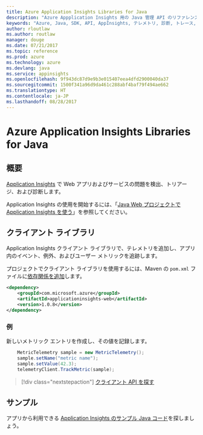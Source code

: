 ```yaml
---
title: Azure Application Insights Libraries for Java
description: "Azure Appplication Insights 用の Java 管理 API のリファレンス ドキュメント"
keywords: "Azure, Java, SDK, API, AppInsights, テレメトリ, 診断, トレース, ログ, パフォーマンス"
author: rloutlaw
ms.author: routlaw
manager: douge
ms.date: 07/21/2017
ms.topic: reference
ms.prod: azure
ms.technology: azure
ms.devlang: java
ms.service: appinsights
ms.openlocfilehash: 9f943dc87d9e9b3e015407eea4dfd2900040da37
ms.sourcegitcommit: 1500f341a96d9da461c288abf4baf79f494ae662
ms.translationtype: HT
ms.contentlocale: ja-JP
ms.lasthandoff: 08/28/2017
---
```

# <a name="azure-application-insights-libraries-for-java"></a>Azure Application Insights Libraries for Java

## <a name="overview"></a>概要

[Application Insights](/azure/application-insights/app-insights-overview) で Web アプリおよびサービスの問題を検出、トリアージ、および診断します。

Application Insights の使用を開始するには、「[Java Web プロジェクトで Application Insights を使う](/azure/application-insights/app-insights-java-get-started)」を参照してください。

## <a name="client-library"></a>クライアント ライブラリ

Application Insights クライアント ライブラリで、テレメトリを追加し、アプリ内のイベント、例外、およびユーザー メトリックを追跡します。

プロジェクトでクライアント ライブラリを使用するには、Maven の `pom.xml` ファイルに[依存関係を追加](https://maven.apache.org/guides/getting-started/index.html#How_do_I_use_external_dependencies)します。

```XML
<dependency>
    <groupId>com.microsoft.azure</groupId>
    <artifactId>applicationinsights-web</artifactId>   
    <version>1.0.8</version>
</dependency>
```   

### <a name="example"></a>例

新しいメトリック エントリを作成し、その値を記録します。

```java
    MetricTelemetry sample = new MetricTelemetry();
    sample.setName("metric name");
    sample.setValue(42.3);
    telemetryClient.TrackMetric(sample);
```

> [!div class="nextstepaction"]
> [クライアント API を探す](/java/api/overview/azure/appinsights/clientlibrary)

## <a name="samples"></a>サンプル

アプリから利用できる [Application Insights のサンプル Java コード](https://azure.microsoft.com/en-us/resources/samples/?term=insights&platform=java)を探しましょう。